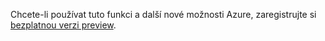 Chcete-li používat tuto funkci a další nové možnosti Azure, zaregistrujte si [bezplatnou verzi preview](https://account.windowsazure.com/PreviewFeatures).

